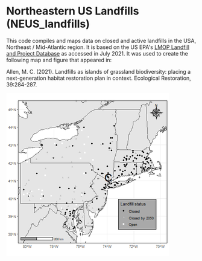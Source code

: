 # Northeastern US Landfills (NEUS_landfills)
This code compiles and maps data on closed and active landfills in the USA, Northeast / Mid-Atlantic region. It is based on the US EPA's [LMOP Landfill and Project Database](https://www.epa.gov/lmop/lmop-landfill-and-project-database) as accessed in July 2021. It was used to create the following map and figure that appeared in:

Allen, M. C. (2021). Landfills as islands of grassland biodiversity: placing a next-generation habitat restoration plan in context. Ecological Restoration, 39:284-287.

![Map of landfills in the Northeast](https://github.com/mikeallen-eco/NEUS_landfills/blob/main/figures/landfill_locs.png "San Juan Mountains")
